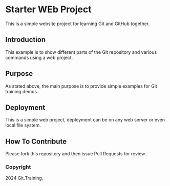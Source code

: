 # Starter WEb Project
This is a simple website project for learning Git and GitHub together.

## Introduction
This example is to show different parts of the Git repository and various commands using a web project.

## Purpose
As stated above, the main purpose is to provide simple examples for Git training demos.

## Deployment
This is a simple web project, deployment can be on any web server or even local file system.

## How To Contribute
Please fork this repository and then issue Pull Requests for review.

### Copyright
2024 Git.Training.